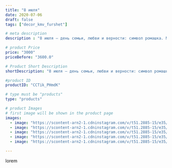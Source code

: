 ```yaml
---
title: "8 июля"
date: 2020-07-06
draft: false
tags: ["decor_kmv_furshet"]

# meta description
description : "8 июля – день семьи, любви и верности: символ ромашка. Многие спросят, почему именно этот скромный цветок? Во//-первых, надо отметить, что именно этот белоснежн"

# product Price
price: "3000"
priceBefore: "3600.0"

# Product Short Description
shortDescription: "8 июля – день семьи, любви и верности: символ ромашка. Многие спросят, почему именно этот скромный цветок? Во//-первых, надо отметить, что именно этот белоснежный цветочек с желтой сердцевиной на Руси считается символом любви"

#product ID
productID: "CCTik_PHmdK"

# type must be "products"
type: "products"

# product Images
# first image will be shown in the product page
images:
  - image: "https://scontent-arn2-1.cdninstagram.com/v/t51.2885-15/e35/p1080x1080/106583490_159460185778270_1792418324580150363_n.jpg?tp=1&_nc_ht=scontent-arn2-1.cdninstagram.com&_nc_cat=110&_nc_ohc=eXZQbXduDRQAX9BEfG7&oh=0167009c21c610c38cd24ea6e1a53508&oe=6074768E&ig_cache_key=MjM0NzM3MTkwMzk0ODk5MzEzMw%3D%3D.2"
  - image: "https://scontent-arn2-1.cdninstagram.com/v/t51.2885-15/e35/p1080x1080/106812450_287012779209186_2717991087048832313_n.jpg?tp=1&_nc_ht=scontent-arn2-1.cdninstagram.com&_nc_cat=106&_nc_ohc=wZcRUmEb7GMAX-Zy4jD&oh=6b537050de5ba9f912256535aa83a625&oe=6075B945&ig_cache_key=MjM0NzM3MTkwMzk1NzUxMTI1OQ%3D%3D.2"
  - image: "https://scontent-arn2-1.cdninstagram.com/v/t51.2885-15/e35/p1080x1080/106292259_712490362645084_2045767146218232303_n.jpg?tp=1&_nc_ht=scontent-arn2-1.cdninstagram.com&_nc_cat=104&_nc_ohc=NIZcXTqseJMAX-G7q_9&oh=6e87ea82e7de0c28fe0d2cfbed99ea64&oe=60767692&ig_cache_key=MjM0NzM3MTkwMzk2NTg5NDk0MA%3D%3D.2"
  - image: "https://scontent-arn2-1.cdninstagram.com/v/t51.2885-15/e35/p1080x1080/82382859_323903938621118_648975906785735965_n.jpg?tp=1&_nc_ht=scontent-arn2-1.cdninstagram.com&_nc_cat=102&_nc_ohc=NiawgtS3gB8AX8YkOm0&oh=d43ff796b6ac11c14cf9ac517cc55fec&oe=6073E833&ig_cache_key=MjM0NzM3MTkwMzk3NDMyNTkyMQ%3D%3D.2"
  - image: "https://scontent-arn2-1.cdninstagram.com/v/t51.2885-15/e35/p1080x1080/106720856_3710364915656776_2121087560031650126_n.jpg?tp=1&_nc_ht=scontent-arn2-1.cdninstagram.com&_nc_cat=104&_nc_ohc=ho_JK2G_hMAAX9auxTn&oh=8e67d10308af792553092a7dd37285a0&oe=607351E5&ig_cache_key=MjM0NzM3MTkwMzk4MjU3ODU4OA%3D%3D.2"

---
```

lorem
